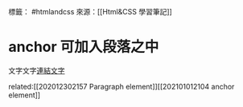 標籤： #htmlandcss 
來源：[[Html&CSS 學習筆記]]

# anchor 可加入段落之中
<p>文字文字<a href="url">連結文字</a></p>

related:[[202012302157 Paragraph element]][[202101012104 anchor element]]